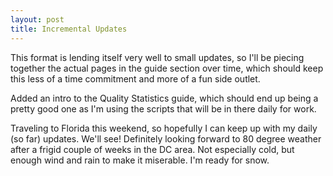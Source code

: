 ```yaml
---
layout: post
title: Incremental Updates
---
```


This format is lending itself very well to small updates, so I'll be piecing together the actual pages in the guide section over time, which should keep this less of a time commitment and more of a fun side outlet.

Added an intro to the Quality Statistics guide, which should end up being a pretty good one as I'm using the scripts that will be in there daily for work.

Traveling to Florida this weekend, so hopefully I can keep up with my daily (so far) updates. We'll see! Definitely looking forward to 80 degree weather after a frigid couple of weeks in the DC area. Not especially cold, but enough wind and rain to make it miserable. I'm ready for snow.
